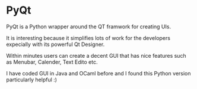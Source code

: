 # PyQt
PyQt is a Python wrapper around the QT framwork for creating UIs. 

It is interesting because it simplifies lots of work for the developers expecially with its powerful Qt Designer. 

Within minutes users can create a decent GUI that has nice features such as Menubar, Calender, Text Edito etc.  

I have coded GUI in Java and OCaml before and I found this Python version particularly helpful :) 
